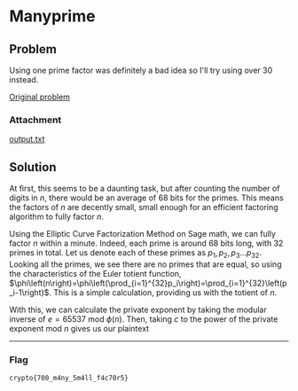 # Manyprime
## Problem
Using one prime factor was definitely a bad idea so I'll try using over 30 instead.

[Original problem](https://cryptohack.org/challenges/rsa/#:~:text=Using%20one%20prime%20factor%20was%20definitely%20a%20bad%20idea%20so%20I%27ll%20try%20using%20over%2030%20instead.)

### Attachment

[output.txt](./output.txt) 

## Solution

At first, this seems to be a daunting task, but after counting the number of digits in $n$, there would be an average of 68 bits for the primes. This means the factors of $n$ are decently small, small enough for an efficient factoring algorithm to fully factor $n$. 

Using the Elliptic Curve Factorization Method on Sage math, we can fully factor $n$ within a minute. Indeed, each prime is around 68 bits long, with 32 primes in total. Let us denote each of these primes as $p_1,p_2,p_3 \dots p_{32}$. Looking all the primes, we see there are no primes that are equal, so using the characteristics of the Euler totient function, $\phi\left(n\right)=\phi\left(\prod_{i=1}^{32}p_i\right)=\prod_{i=1}^{32}\left(p_i-1\right)$. This is a simple calculation, providing us with the totient of $n$. 

With this, we can calculate the private exponent by taking the modular inverse of $e=65537$ mod $\phi\left(n\right)$. Then, taking $c$ to the power of the private exponent mod $n$ gives us our plaintext

***
### Flag 
```crypto{700_m4ny_5m4ll_f4c70r5}```